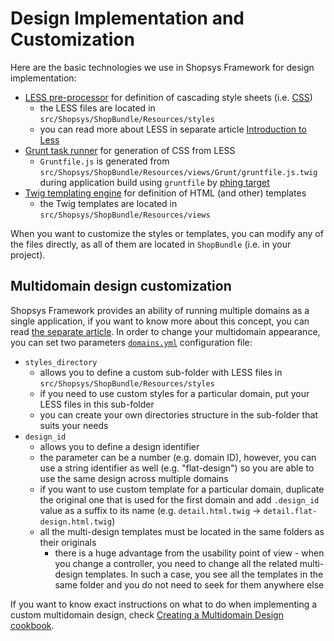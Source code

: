# Design Implementation and Customization
Here are the basic technologies we use in Shopsys Framework for design implementation:
- [LESS pre-processor](http://lesscss.org/) for definition of cascading style sheets (i.e. [CSS](https://www.w3.org/Style/CSS/Overview.en.html))
    - the LESS files are located in `src/Shopsys/ShopBundle/Resources/styles`  
    - you can read more about LESS in separate article [Introduction to Less](./introduction-to-less.md)
- [Grunt task runner](https://gruntjs.com/) for generation of CSS from LESS
    - `Gruntfile.js` is generated from `src/Shopsys/ShopBundle/Resources/views/Grunt/gruntfile.js.twig` during application build using `gruntfile` by [phing target](../introduction/console-commands-for-application-management-phing-targets.md)
- [Twig templating engine](https://twig.symfony.com/) for definition of HTML (and other) templates
    - the Twig templates are located in `src/Shopsys/ShopBundle/Resources/views`

When you want to customize the styles or templates, you can modify any of the files directly, as all of them are located in `ShopBundle` (i.e. in your project).

## Multidomain design customization
Shopsys Framework provides an ability of running multiple domains as a single application,
if you want to know more about this concept, you can read [the separate article](../introduction/domain-multidomain-multilanguage.md).
In order to change your multidomain appearance, you can set two parameters [`domains.yml`](/project-base/app/config/domains.yml) configuration file:
- `styles_directory`
    - allows you to define a custom sub-folder with LESS files in `src/Shopsys/ShopBundle/Resources/styles`
    - if you need to use custom styles for a particular domain, put your LESS files in this sub-folder
    - you can create your own directories structure in the sub-folder that suits your needs
- `design_id`
    - allows you to define a design identifier
    - the parameter can be a number (e.g. domain ID), however, you can use a string identifier as well (e.g. "flat-design") so you are able to use the same design across multiple domains
    - if you want to use custom template for a particular domain, duplicate the original one that is used for the first domain and add `.design_id` value as a suffix to its name (e.g. `detail.html.twig` -> `detail.flat-design.html.twig`)
    - all the multi-design templates must be located in the same folders as their originals
        - there is a huge advantage from the usability point of view - when you change a controller, you need to change all the related multi-design templates.
        In such a case, you see all the templates in the same folder and you do not need to seek for them anywhere else

If you want to know exact instructions on what to do when implementing a custom multidomain design, check [Creating a Multidomain Design cookbook](../cookbook/creating-a-multidomain-design.md).
